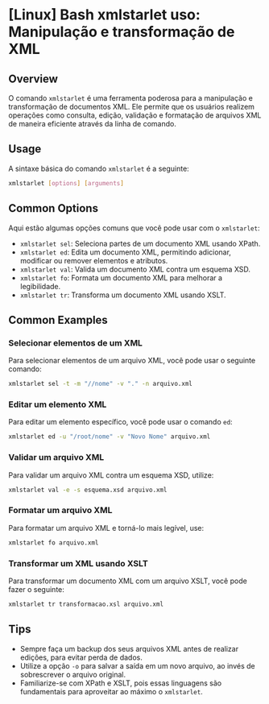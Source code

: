 # [Linux] Bash xmlstarlet uso: Manipulação e transformação de XML

## Overview
O comando `xmlstarlet` é uma ferramenta poderosa para a manipulação e transformação de documentos XML. Ele permite que os usuários realizem operações como consulta, edição, validação e formatação de arquivos XML de maneira eficiente através da linha de comando.

## Usage
A sintaxe básica do comando `xmlstarlet` é a seguinte:

```bash
xmlstarlet [options] [arguments]
```

## Common Options
Aqui estão algumas opções comuns que você pode usar com o `xmlstarlet`:

- `xmlstarlet sel`: Seleciona partes de um documento XML usando XPath.
- `xmlstarlet ed`: Edita um documento XML, permitindo adicionar, modificar ou remover elementos e atributos.
- `xmlstarlet val`: Valida um documento XML contra um esquema XSD.
- `xmlstarlet fo`: Formata um documento XML para melhorar a legibilidade.
- `xmlstarlet tr`: Transforma um documento XML usando XSLT.

## Common Examples

### Selecionar elementos de um XML
Para selecionar elementos de um arquivo XML, você pode usar o seguinte comando:

```bash
xmlstarlet sel -t -m "//nome" -v "." -n arquivo.xml
```

### Editar um elemento XML
Para editar um elemento específico, você pode usar o comando `ed`:

```bash
xmlstarlet ed -u "/root/nome" -v "Novo Nome" arquivo.xml
```

### Validar um arquivo XML
Para validar um arquivo XML contra um esquema XSD, utilize:

```bash
xmlstarlet val -e -s esquema.xsd arquivo.xml
```

### Formatar um arquivo XML
Para formatar um arquivo XML e torná-lo mais legível, use:

```bash
xmlstarlet fo arquivo.xml
```

### Transformar um XML usando XSLT
Para transformar um documento XML com um arquivo XSLT, você pode fazer o seguinte:

```bash
xmlstarlet tr transformacao.xsl arquivo.xml
```

## Tips
- Sempre faça um backup dos seus arquivos XML antes de realizar edições, para evitar perda de dados.
- Utilize a opção `-o` para salvar a saída em um novo arquivo, ao invés de sobrescrever o arquivo original.
- Familiarize-se com XPath e XSLT, pois essas linguagens são fundamentais para aproveitar ao máximo o `xmlstarlet`.